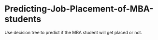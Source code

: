 # Predicting-Job-Placement-of-MBA-students
Use decision tree to predict if the MBA student will get placed or not.
